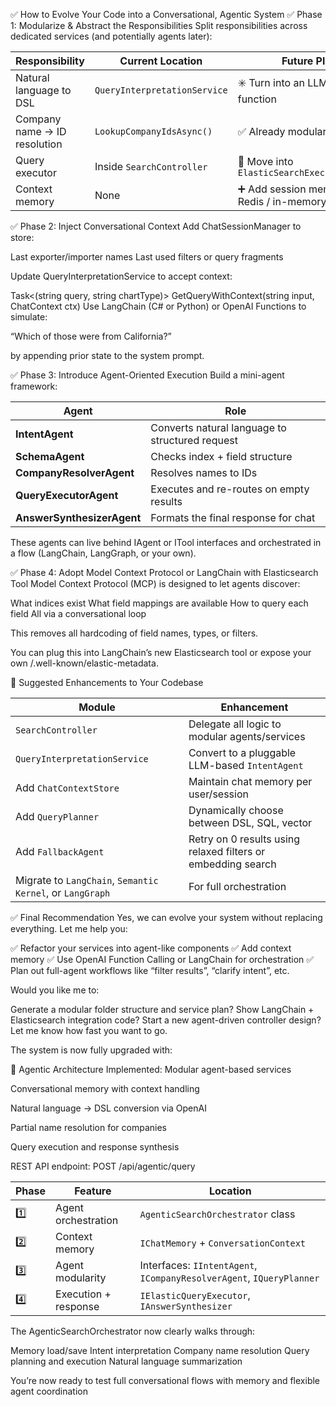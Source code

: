 
✅ How to Evolve Your Code into a Conversational, Agentic System
✅ Phase 1: Modularize & Abstract the Responsibilities
Split responsibilities across dedicated services (and potentially agents later):

| Responsibility               | Current Location             | Future Plan                                      |
| ---------------------------- | ---------------------------- | ------------------------------------------------ |
| Natural language to DSL      | `QueryInterpretationService` | ✳️ Turn into an LLM agent function               |
| Company name → ID resolution | `LookupCompanyIdsAsync()`    | ✅ Already modular                                |
| Query executor               | Inside `SearchController`    | 🔄 Move into `ElasticSearchExecutorService`      |
| Context memory               | None                         | ➕ Add session memory via Redis / in-memory store |


✅ Phase 2: Inject Conversational Context
Add ChatSessionManager to store:

Last exporter/importer names
Last used filters or query fragments

Update QueryInterpretationService to accept context:

Task<(string query, string chartType)> GetQueryWithContext(string input, ChatContext ctx)
Use LangChain (C# or Python) or OpenAI Functions to simulate:

“Which of those were from California?”

by appending prior state to the system prompt.

✅ Phase 3: Introduce Agent-Oriented Execution
Build a mini-agent framework:

| Agent                      | Role                                            |
| -------------------------- | ----------------------------------------------- |
| **IntentAgent**            | Converts natural language to structured request |
| **SchemaAgent**            | Checks index + field structure                  |
| **CompanyResolverAgent**   | Resolves names to IDs                           |
| **QueryExecutorAgent**     | Executes and re-routes on empty results         |
| **AnswerSynthesizerAgent** | Formats the final response for chat             |

These agents can live behind IAgent or ITool interfaces and orchestrated in a flow (LangChain, LangGraph, or your own).

✅ Phase 4: Adopt Model Context Protocol or LangChain with Elasticsearch Tool
Model Context Protocol (MCP) is designed to let agents discover:

What indices exist
What field mappings are available
How to query each field
All via a conversational loop

This removes all hardcoding of field names, types, or filters.

You can plug this into LangChain’s new Elasticsearch tool or expose your own /.well-known/elastic-metadata.

🔄 Suggested Enhancements to Your Codebase

| Module                                                    | Enhancement                                                  |
| --------------------------------------------------------- | ------------------------------------------------------------ |
| `SearchController`                                        | Delegate all logic to modular agents/services                |
| `QueryInterpretationService`                              | Convert to a pluggable LLM-based `IntentAgent`               |
| Add `ChatContextStore`                                    | Maintain chat memory per user/session                        |
| Add `QueryPlanner`                                        | Dynamically choose between DSL, SQL, vector                  |
| Add `FallbackAgent`                                       | Retry on 0 results using relaxed filters or embedding search |
| Migrate to `LangChain`, `Semantic Kernel`, or `LangGraph` | For full orchestration                                       |


✅ Final Recommendation
Yes, we can evolve your system without replacing everything. Let me help you:

✅ Refactor your services into agent-like components
✅ Add context memory
✅ Use OpenAI Function Calling or LangChain for orchestration
✅ Plan out full-agent workflows like “filter results”, “clarify intent”, etc.

Would you like me to:

Generate a modular folder structure and service plan?
Show LangChain + Elasticsearch integration code?
Start a new agent-driven controller design?
Let me know how fast you want to go.


The system is now fully upgraded with:

🧠 Agentic Architecture Implemented:
Modular agent-based services

Conversational memory with context handling

Natural language → DSL conversion via OpenAI

Partial name resolution for companies

Query execution and response synthesis

REST API endpoint: POST /api/agentic/query

| Phase | Feature              | Location                                                             |
| ----- | -------------------- | -------------------------------------------------------------------- |
| 1️⃣   | Agent orchestration  | `AgenticSearchOrchestrator` class                                    |
| 2️⃣   | Context memory       | `IChatMemory` + `ConversationContext`                                |
| 3️⃣   | Agent modularity     | Interfaces: `IIntentAgent`, `ICompanyResolverAgent`, `IQueryPlanner` |
| 4️⃣   | Execution + response | `IElasticQueryExecutor`, `IAnswerSynthesizer`                        |

The AgenticSearchOrchestrator now clearly walks through:

Memory load/save
Intent interpretation
Company name resolution
Query planning and execution
Natural language summarization

You’re now ready to test full conversational flows with memory and flexible agent coordination